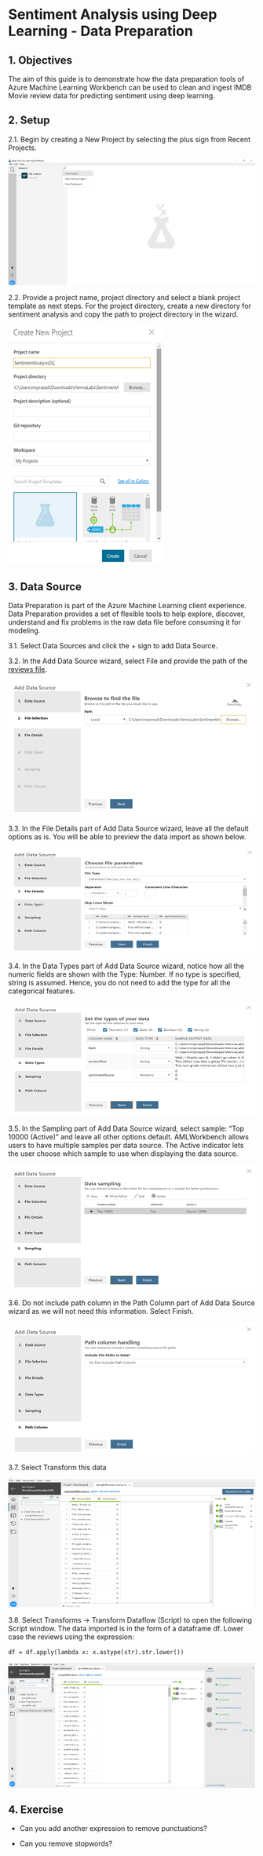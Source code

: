 
# Sentiment Analysis using Deep Learning - Data Preparation

## 1. Objectives

The aim of this guide is to demonstrate how the data preparation tools of Azure Machine Learning Workbench can be used to clean and ingest IMDB Movie review data for predicting sentiment using deep learning.

## 2. Setup

2.1. Begin by creating a New Project by selecting the plus sign from Recent Projects.

![NewProject](Images/NewProject.png)

2.2. Provide a project name, project directory and select a blank project template as next steps. For the project directory, create a new directory for sentiment analysis and copy the path to project directory in the wizard.

![ProjectName](Images/ProjectName.png)

## 3. Data Source

Data Preparation is part of the Azure Machine Learning client experience. Data Preparation provides a set of flexible tools to help explore, discover, understand and fix problems in the raw data file before consuming it for modeling.

3.1.	Select Data Sources and click the + sign to add Data Source.

3.2.	In the Add Data Source wizard, select File and provide the path of the [reviews file](https://github.com/Azure/MachineLearningSamples-SentimentAnalysis/blob/master/Data/sampleReviews.txt).

![Datasource](Images/AddDataSource.png)

3.3. In the File Details part of Add Data Source wizard, leave all the default options as is. You will be able to preview the data import as shown below.

![FileDetails](Images/FileDetails.png)

3.4. In the Data Types part of Add Data Source wizard, notice how all the numeric fields are shown with the Type: Number. If no type is specified, string is assumed. Hence, you do not need to add the type for all the categorical features.

![DataTypes](Images/DataTypes.png)

3.5. In the Sampling part of Add Data Source wizard, select sample: “Top 10000 (Active)” and leave all other options default. AMLWorkbench allows users to have multiple samples per data source. The Active indicator lets the user choose which sample to use when displaying the data source.

![SamplingPart](Images/SamplingPart.png)

3.6. Do not include path column in the Path Column part of Add Data Source wizard as we will not need this information. Select Finish.

![PathColumn](Images/PathColumn.png)

3.7. Select Transform this data

![Transform](Images/Transform.png)

3.8. Select Transforms -> Transform Dataflow (Script) to open the following Script window. The data imported is in the form of a dataframe df. Lower case the reviews using the expression:

```
df = df.apply(lambda x: x.astype(str).str.lower())
```

![TransformDataFlow](Images/TransformDataflow.png)

## 4. Exercise

*	Can you add another expression to remove punctuations?

*	Can you remove stopwords?






